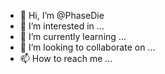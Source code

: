 - 👋 Hi, I’m @PhaseDie
- 👀 I’m interested in ...
- 🌱 I’m currently learning ...
- 💞️ I’m looking to collaborate on ...
- 📫 How to reach me ...

<!---
PhaseDie/PhaseDie is a ✨ special ✨ repository because its `README.md` (this file) appears on your GitHub profile.
You can click the Preview link to take a look at your changes.
--->
